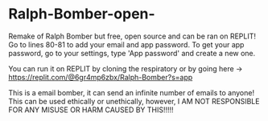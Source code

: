 # Ralph-Bomber-open-
Remake of Ralph Bomber but free, open source and can be ran on REPLIT!
Go to lines 80-81 to add your email and app password. To get your app password, go to your settings, type 'App password' and create a new one.

You can run it on REPLIT by cloning the respiratory or by going here -> https://replit.com/@6gr4mp6zbx/Ralph-Bomber?s=app

This is a email bomber, it can send an infinite number of emails to anyone! This can be used ethically or unethically, however, I AM NOT RESPONSIBLE FOR ANY MISUSE OR HARM CAUSED BY THIS!!!!!
